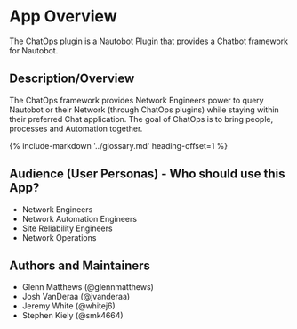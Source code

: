 # App Overview

The ChatOps plugin is a Nautobot Plugin that provides a Chatbot framework for Nautobot.

## Description/Overview

The ChatOps framework provides Network Engineers power to query Nautobot or their Network (through ChatOps plugins) while staying within their preferred Chat application. The goal of ChatOps is to bring people, processes and Automation together.

{%
    include-markdown '../glossary.md'
    heading-offset=1
%}

## Audience (User Personas) - Who should use this App?

- Network Engineers
- Network Automation Engineers
- Site Reliability Engineers
- Network Operations

## Authors and Maintainers

- Glenn Matthews (@glennmatthews)
- Josh VanDeraa (@jvanderaa)
- Jeremy White (@whitej6)
- Stephen Kiely (@smk4664)
